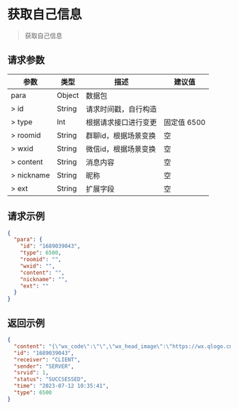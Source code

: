 # 获取自己信息

> 获取自己信息

## 请求参数

| 参数         | 类型      | 描述           | 建议值      |
|------------|---------|--------------|----------|
| para	      | Object  | 数据包          |          |
| > id       | 	String | 	请求时间戳，自行构造  |          |
| > type     | 	Int    | 	根据请求接口进行变更  | 固定值 6500 |
| > roomid   | 	String | 	群聊id，根据场景变换 | 空        |
| > wxid     | 	String | 	微信id，根据场景变换 | 空        |
| > content  | 	String | 	消息内容        | 空        |
| > nickname | 	String | 	昵称          | 空        |
| > ext      | 	String | 	扩展字段        | 空        |

## 请求示例

```json
{
  "para": {
    "id": "1689039043",
    "type": 6500,
    "roomid": "",
    "wxid": "",
    "content": "",
    "nickname": "",
    "ext": ""
  }
}
```

## 返回示例

```json
{
  "content": "{\"wx_code\":\"\",\"wx_head_image\":\"https://wx.qlogo.cn\",\"wx_id\":\"wxid_xxx\",\"wx_name\":\"机器人昵称\"}",
  "id": "1689039043",
  "receiver": "CLIENT",
  "sender": "SERVER",
  "srvid": 1,
  "status": "SUCCSESSED",
  "time": "2023-07-12 10:35:41",
  "type": 6500
}
```
